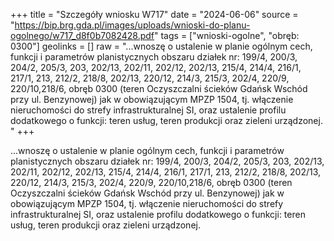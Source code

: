 +++
title = "Szczegóły wniosku W717"
date = "2024-06-06"
source = "https://bip.brg.gda.pl/images/uploads/wnioski-do-planu-ogolnego/w717_d8f0b7082428.pdf"
tags = ["wnioski-ogolne", "obręb: 0300"]
geolinks = []
raw = "...wnoszę o ustalenie w planie ogólnym cech, funkcji i parametrów planistycznych obszaru działek nr: 199/4, 200/3, 204/2, 205/3, 203, 202/13, 202/11, 202/12, 202/13, 215/4, 214/4, 216/1, 217/1, 213, 212/2, 218/8, 202/13, 220/12, 214/3, 215/3, 202/4, 220/9, 220/10,218/6, obręb 0300 (teren Oczyszczalni ścieków Gdańsk Wschód przy ul. Benzynowej) jak w obowiązującym MPZP 1504, tj. włączenie nieruchomości do strefy infrastrukturalnej SI, oraz ustalenie profilu dodatkowego o funkcji: teren usług, teren produkcji oraz zieleni urządzonej. "
+++

...wnoszę o ustalenie w planie ogólnym cech, funkcji i parametrów planistycznych obszaru działek
nr: 199/4, 200/3, 204/2, 205/3, 203, 202/13, 202/11, 202/12, 202/13, 215/4, 214/4, 216/1, 217/1, 213, 212/2,
218/8, 202/13, 220/12, 214/3, 215/3, 202/4, 220/9, 220/10,218/6, obręb 0300 (teren Oczyszczalni ścieków
Gdańsk Wschód przy ul. Benzynowej) jak w obowiązującym MPZP 1504, tj. włączenie nieruchomości do
strefy infrastrukturalnej SI, oraz ustalenie profilu dodatkowego o funkcji: teren usług, teren produkcji oraz
zieleni urządzonej.



